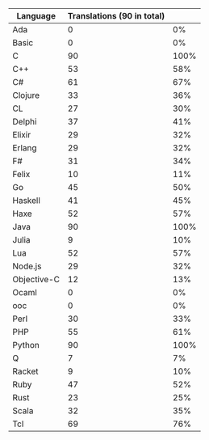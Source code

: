 | Language | Translations (90 in total) ||
|--|--|--|
| Ada |   0 |   0% |
| Basic |   0 |   0% |
| C |  90 | 100% |
| C++ |  53 |  58% |
| C# |  61 |  67% |
| Clojure |  33 |  36% |
| CL |  27 |  30% |
| Delphi |  37 |  41% |
| Elixir |  29 |  32% |
| Erlang |  29 |  32% |
| F# |  31 |  34% |
| Felix |  10 |  11% |
| Go |  45 |  50% |
| Haskell |  41 |  45% |
| Haxe |  52 |  57% |
| Java |  90 | 100% |
| Julia |   9 |  10% |
| Lua |  52 |  57% |
| Node.js |  29 |  32% |
| Objective-C |  12 |  13% |
| Ocaml |   0 |   0% |
| ooc |   0 |   0% |
| Perl |  30 |  33% |
| PHP |  55 |  61% |
| Python |  90 | 100% |
| Q |   7 |   7% |
| Racket |   9 |  10% |
| Ruby |  47 |  52% |
| Rust |  23 |  25% |
| Scala |  32 |  35% |
| Tcl |  69 |  76% |
